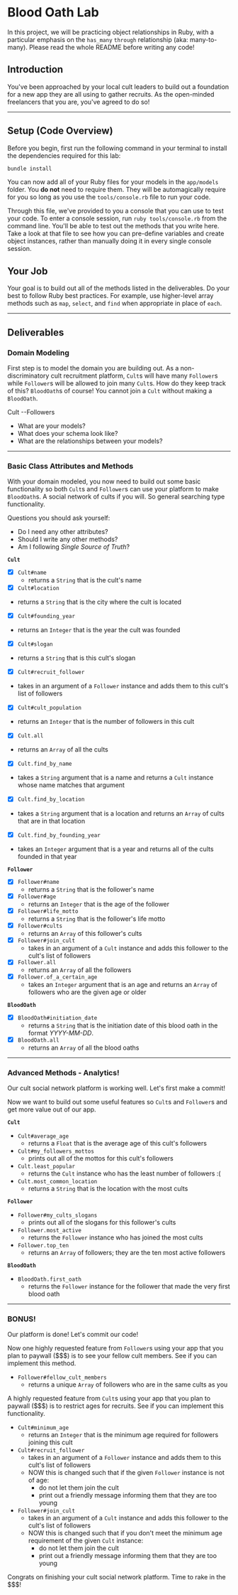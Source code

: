 Blood Oath Lab
==============

In this project, we will be practicing object relationships in Ruby, with a particular emphasis on the `has_many` `through` relationship (aka: many-to-many). Please read the whole README before writing any code!

## Introduction

You've been approached by your local cult leaders to build out a foundation for a new app they are all using to gather recruits. As the open-minded freelancers that you are, you've agreed to do so!

---

## Setup (Code Overview)

Before you begin, first run the following command in your terminal to install the dependencies required for this lab:

```sh
bundle install
```

You can now add all of your Ruby files for your models in the `app/models` folder. You **do not** need to require them. They will be automagically require for you so long as you use the `tools/console.rb` file to run your code.

Through this file, we've provided to you a console that you can use to test your code. To enter a console session, run `ruby tools/console.rb` from the command line. You'll be able to test out the methods that you write here. Take a look at that file to see how you can pre-define variables and create object instances, rather than manually doing it in every single console session.

## Your Job

Your goal is to build out all of the methods listed in the deliverables. Do your best to follow Ruby best practices. For example, use higher-level array methods such as `map`, `select`, and `find` when appropriate in place of `each`.

---

## Deliverables

### Domain Modeling

First step is to model the domain you are building out. As a non-discriminatory cult recruitment platform, `Cult`s will have many `Follower`s while `Follower`s will be allowed to join many `Cult`s. How do they keep track of this? `BloodOath`s of course! You cannot join a `Cult` without making a `BloodOath`.

Cult -<BloodOath>-Followers

* What are your models?
* What does your schema look like?
* What are the relationships between your models?

---

### Basic Class Attributes and Methods

With your domain modeled, you now need to build out some basic functionality so both `Cult`s and `Follower`s can use your platform to make `BloodOath`s. A social network of cults if you will. So general searching type functionality.

Questions you should ask yourself:

* Do I need any other attributes?
* Should I write any other methods?
* Am I following _Single Source of Truth_?

**`Cult`**

* [x] `Cult#name`
  * returns a `String` that is the cult's name
* [x]  `Cult#location`
  * returns a `String` that is the city where the cult is located
* [x]  `Cult#founding_year`
  * returns an `Integer` that is the year the cult was founded
* [x]  `Cult#slogan`
  * returns a `String` that is this cult's slogan
* [x]  `Cult#recruit_follower`
  * takes in an argument of a `Follower` instance and adds them to this cult's list of followers
* [x]  `Cult#cult_population`
  * returns an `Integer` that is the number of followers in this cult
* [x]  `Cult.all`
  * returns an `Array` of all the cults
* [x]  `Cult.find_by_name`
  * takes a `String` argument that is a name and returns a `Cult` instance whose name matches that argument
* [x]  `Cult.find_by_location`
  * takes a `String` argument that is a location and returns an `Array` of cults that are in that location
* [x]  `Cult.find_by_founding_year`
  * takes an `Integer` argument that is a year and returns all of the cults founded in that year

**`Follower`**

* [x] `Follower#name`
  * returns a `String` that is the follower's name
* [x] `Follower#age`
  * returns an `Integer` that is the age of the follower
* [x] `Follower#life_motto`
  * returns a `String` that is the follower's life motto
* [x] `Follower#cults`
  * returns an `Array` of this follower's cults
* [x] `Follower#join_cult`
  * takes in an argument of a `Cult` instance and adds this follower to the cult's list of followers
* [x] `Follower.all`
  * returns an `Array` of all the followers
* [x] `Follower.of_a_certain_age`
  * takes an `Integer` argument that is an age and returns an `Array` of followers who are the given age or older

**`BloodOath`**

* [x] `BloodOath#initiation_date`
  * returns a `String` that is the initiation date of this blood oath in the format _YYYY-MM-DD_.
* [x] `BloodOath.all`
  * returns an `Array` of all the blood oaths

---

### Advanced Methods - Analytics!

Our cult social network platform is working well. Let's first make a commit!

Now we want to build out some useful features so `Cult`s and `Follower`s and get more value out of our app.

**`Cult`**

* `Cult#average_age`
  * returns a `Float` that is the average age of this cult's followers
* `Cult#my_followers_mottos`
  * prints out all of the mottos for this cult's followers
* `Cult.least_popular`
  * returns the `Cult` instance who has the least number of followers :(
* `Cult.most_common_location`
  * returns a `String` that is the location with the most cults

**`Follower`**

* `Follower#my_cults_slogans`
  * prints out all of the slogans for this follower's cults
* `Follower.most_active`
  * returns the `Follower` instance who has joined the most cults
* `Follower.top_ten`
  * returns an `Array` of followers; they are the ten most active followers

**`BloodOath`**

* `BloodOath.first_oath`
  * returns the `Follower` instance for the follower that made the very first blood oath

---

### BONUS!

Our platform is done! Let's commit our code!

Now one highly requested feature from `Follower`s using your app that you plan to paywall ($$$) is to see your fellow cult members. See if you can implement this method.

* `Follower#fellow_cult_members`
  * returns a unique `Array` of followers who are in the same cults as you

A highly requested feature from `Cult`s using your app that you plan to paywall ($$$) is to restrict ages for recruits. See if you can implement this functionality.

* `Cult#minimum_age`
  * returns an `Integer` that is the minimum age required for followers joining this cult
* `Cult#recruit_follower`
  * takes in an argument of a `Follower` instance and adds them to this cult's list of followers
  * NOW this is changed such that if the given `Follower` instance is not of age:
    * do not let them join the cult
    * print out a friendly message informing them that they are too young
* `Follower#join_cult`
  * takes in an argument of a `Cult` instance and adds this follower to the cult's list of followers
  * NOW this is changed such that if you don't meet the minimum age requirement of the given `Cult` instance:
    * do not let them join the cult
    * print out a friendly message informing them that they are too young

Congrats on finishing your cult social network platform. Time to rake in the $$$!
